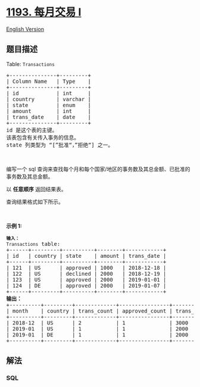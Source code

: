 # [1193. 每月交易 I](https://leetcode.cn/problems/monthly-transactions-i)

[English Version](/solution/1100-1199/1193.Monthly%20Transactions%20I/README_EN.md)

## 题目描述

<!-- 这里写题目描述 -->

<p>Table: <code>Transactions</code></p>

<pre>
+---------------+---------+
| Column Name   | Type    |
+---------------+---------+
| id            | int     |
| country       | varchar |
| state         | enum    |
| amount        | int     |
| trans_date    | date    |
+---------------+---------+
id 是这个表的主键。
该表包含有关传入事务的信息。
state 列类型为 “[”批准“，”拒绝“] 之一。
</pre>

<p>&nbsp;</p>

<p>编写一个 sql 查询来查找每个月和每个国家/地区的事务数及其总金额、已批准的事务数及其总金额。</p>

<p>以 <strong>任意顺序</strong> 返回结果表。</p>

<p>查询结果格式如下所示。</p>

<p>&nbsp;</p>

<p><strong>示例 1:</strong></p>

<pre>
<code><strong>输入：</strong>
Transactions</code> table:
+------+---------+----------+--------+------------+
| id   | country | state    | amount | trans_date |
+------+---------+----------+--------+------------+
| 121  | US      | approved | 1000   | 2018-12-18 |
| 122  | US      | declined | 2000   | 2018-12-19 |
| 123  | US      | approved | 2000   | 2019-01-01 |
| 124  | DE      | approved | 2000   | 2019-01-07 |
+------+---------+----------+--------+------------+
<strong>输出：</strong>
+----------+---------+-------------+----------------+--------------------+-----------------------+
| month    | country | trans_count | approved_count | trans_total_amount | approved_total_amount |
+----------+---------+-------------+----------------+--------------------+-----------------------+
| 2018-12  | US      | 2           | 1              | 3000               | 1000                  |
| 2019-01  | US      | 1           | 1              | 2000               | 2000                  |
| 2019-01  | DE      | 1           | 1              | 2000               | 2000                  |
+----------+---------+-------------+----------------+--------------------+-----------------------+</pre>

## 解法

<!-- 这里可写通用的实现逻辑 -->

<!-- tabs:start -->

### **SQL**

```sql

```

<!-- tabs:end -->
